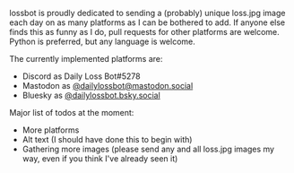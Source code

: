 lossbot is proudly dedicated to sending a (probably) unique loss.jpg image each day on as many
platforms as I can be bothered to add. If anyone else finds this as funny as I do, pull requests for
other platforms are welcome. Python is preferred, but any language is welcome.

The currently implemented platforms are:

- Discord as Daily Loss Bot#5278
- Mastodon as [@dailylossbot@mastodon.social](https://mastodon.social/@dailylossbot)
- Bluesky as [@dailylossbot.bsky.social](https://bsky.app/profile/dailylossbot.bsky.social)

Major list of todos at the moment:

- More platforms
- Alt text (I should have done this to begin with)
- Gathering more images (please send any and all loss.jpg images my way, even if you think I've
already seen it)